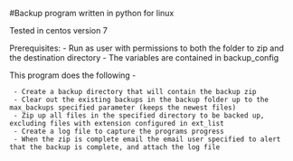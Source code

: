 #Backup program written in python for linux

Tested in centos version 7

Prerequisites: 
	- Run as user with permissions to both the folder to zip and the destination directory
	- The variables are contained in backup_config

This program does the following -

	 - Create a backup directory that will contain the backup zip
	 - Clear out the existing backups in the backup folder up to the max_backups specified parameter (keeps the newest files)
	 - Zip up all files in the specified directory to be backed up, excluding files with extension configured in ext_list 
	 - Create a log file to capture the programs progress
	 - When the zip is complete email the email user specified to alert that the backup is complete, and attach the log file 
